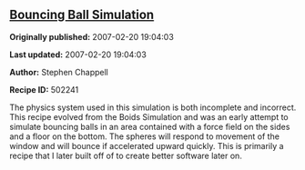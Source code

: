 ## [Bouncing Ball Simulation](https://code.activestate.com/recipes/502241-bouncing-ball-simulation)

**Originally published:** 2007-02-20 19:04:03

**Last updated:** 2007-02-20 19:04:03

**Author:** Stephen Chappell

**Recipe ID:** 502241

The physics system used in this simulation is
both incomplete and incorrect. This recipe evolved
from the Boids Simulation and was an early attempt
to simulate bouncing balls in an area contained
with a force field on the sides and a floor on the
bottom. The spheres will respond to movement of
the window and will bounce if accelerated upward
quickly. This is primarily a recipe that I later
built off of to create better software later on.
